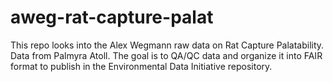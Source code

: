 # aweg-rat-capture-palat 
This repo looks into the Alex Wegmann raw data on Rat Capture Palatability. Data from Palmyra Atoll.
The goal is to QA/QC data and organize it into FAIR format to publish in the Environmental Data Initiative repository.
